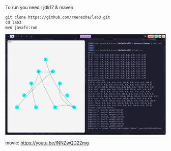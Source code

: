 To run you need : jdk17 & maven

```console
git clone https://github.com/rmerezha/lab3.git
cd lab3
mvn javafx:run
```

![](p111.jpg)


movie: https://youtu.be/INNZwQD22mg

